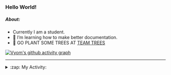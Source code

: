 ### Hello World!

##### About:
- Currently I am a student.
- 🌱 I’m learning how to make better documentation.
- 🌱 GO PLANT SOME TREES AT [TEAM TREES](https://teamtrees.org/)

[![Vyom's github activity graph](https://activity-graph.herokuapp.com/graph?username=Vyvy-vi)](https://github.com/ashutosh00710/github-readme-activity-graph)

---
<details>
  <summary>:zap: My Activity:</summary>
  
<!--START_SECTION:waka-->
![Code Time](http://img.shields.io/badge/Code%20Time-929%20hrs%2051%20mins-blue)

**I'm a Night 🦉** 

```text
🌞 Morning    93 commits     ███░░░░░░░░░░░░░░░░░░░░░░   13.34% 
🌆 Daytime    169 commits    ██████░░░░░░░░░░░░░░░░░░░   24.25% 
🌃 Evening    230 commits    ████████░░░░░░░░░░░░░░░░░   33.0% 
🌙 Night      205 commits    ███████░░░░░░░░░░░░░░░░░░   29.41%

```
📅 **I'm Most Productive on Sunday** 

```text
Monday       101 commits    ███░░░░░░░░░░░░░░░░░░░░░░   14.49% 
Tuesday      113 commits    ████░░░░░░░░░░░░░░░░░░░░░   16.21% 
Wednesday    89 commits     ███░░░░░░░░░░░░░░░░░░░░░░   12.77% 
Thursday     101 commits    ███░░░░░░░░░░░░░░░░░░░░░░   14.49% 
Friday       103 commits    ███░░░░░░░░░░░░░░░░░░░░░░   14.78% 
Saturday     73 commits     ██░░░░░░░░░░░░░░░░░░░░░░░   10.47% 
Sunday       117 commits    ████░░░░░░░░░░░░░░░░░░░░░   16.79%

```


📊 **This Week I Spent My Time On** 

```text
🔥 Editors: 
VS Code                  11 hrs 59 mins      █████████████████████████   100.0%

🐱‍💻 Projects: 
github-readme-youtube-car4 hrs 25 mins       █████████░░░░░░░░░░░░░░░░   36.91% 
CSF                      4 hrs 22 mins       █████████░░░░░░░░░░░░░░░░   36.49% 
file-utils               1 hr 7 mins         ██░░░░░░░░░░░░░░░░░░░░░░░   9.32% 
TEA-onboarding-bot       44 mins             █░░░░░░░░░░░░░░░░░░░░░░░░   6.22% 
praise                   40 mins             █░░░░░░░░░░░░░░░░░░░░░░░░   5.68%

```


 Last Updated on 19/10/2022 15:07:00 UTC
<!--END_SECTION:waka-->
</details>
